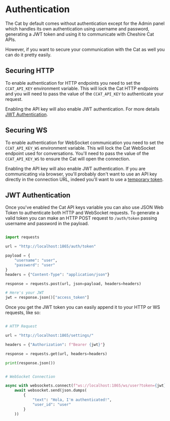 # Authentication

The Cat by default comes without authentication except for the Admin panel which handles its own authentication using username and password, generating a JWT token and using it to communicate with Cheshire Cat APIs.

However, if you want to secure your communication with the Cat as well you can do it pretty easily.

## Securing HTTP

To enable authentication for HTTP endpoints you need to set the `CCAT_API_KEY` environment variable. This will lock the Cat HTTP endpoints and you will need to pass the value of the `CCAT_API_KEY` to authenticate your request.

Enabling the API key will also enable JWT authentication. For more details [JWT Authentication](#jwt-authentication).

## Securing WS

To enable authentication for WebSocket communication you need to set the `CCAT_API_KEY_WS` environment variable. This will lock the Cat WebSocket endpoint used for conversations. You'll need to pass the value of the `CCAT_API_KEY_WS` to ensure the Cat will open the connection.

Enabling the API key will also enable JWT authentication. If you are communicating via browser, you'll probably don't want to use an API key directly in the connection URL, indeed you'll want to use a [temporary token](#jwt-authentication).

## JWT Authentication

Once you've enabled the Cat API keys variable you can also use JSON Web Token to authenticate both HTTP and WebSocket requests. To generate a valid token you can make an HTTP POST request to `/auth/token` passing username and password in the payload.

```python

import requests

url = "http://localhost:1865/auth/token"

payload = {
    "username": "user",
    "password": "user"
}
headers = {"Content-Type": "application/json"}

response = requests.post(url, json=payload, headers=headers)

# Here's your JWT
jwt = response.json()["access_token"]

```

Once you get the JWT token you can easily append it to your HTTP or WS requests, like so:

```python

# HTTP Request

url = "http://localhost:1865/settings/"

headers = {"Authorization": f"Bearer {jwt}"}

response = requests.get(url, headers=headers)

print(response.json())
```

```python

# WebSocket Connection

async with websockets.connect(f"ws://localhost:1865/ws/user?token={jwt}") as websocket:
    await websocket.send(json.dumps(
        {
            "text": "Hola, I'm authenticated!",
            "user_id": "user"
        }
    ))
```